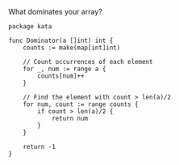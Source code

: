 What dominates your array?

    package kata
    
    func Dominator(a []int) int {
        counts := make(map[int]int)
        
        // Count occurrences of each element
        for _, num := range a {
            counts[num]++
        }
        
        // Find the element with count > len(a)/2
        for num, count := range counts {
            if count > len(a)/2 {
                return num
            }
        }
        
        return -1
    }
